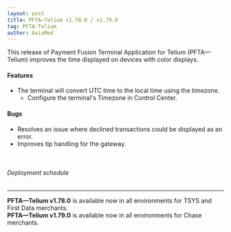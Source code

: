 ```yaml
---
layout: post
title: PFTA—Telium v1.78.0 / v1.79.0
tag: PFTA-Telium
author: AxiaMed
---
```

This release of Payment Fusion Terminal Application for Telium (PFTA—Telium) improves the time displayed on devices with color displays. 
#### Features
* The terminal will convert UTC time to the local time using the timezone.
  * Configure the terminal's Timezone in Control Center.
  
#### Bugs
* Resolves an issue where declined transactions could be displayed as an error.
* Improves tip handling for the gateway. 

&nbsp;  
###### Deployment schedule
* * *
**PFTA—Telium v1.78.0** is available now in all environments for TSYS and First Data merchants.
<br>
**PFTA—Telium v1.79.0** is available now in all environments for Chase merchants.
